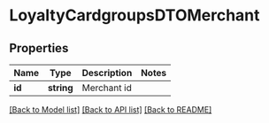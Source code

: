 # LoyaltyCardgroupsDTOMerchant

## Properties
Name | Type | Description | Notes
------------ | ------------- | ------------- | -------------
**id** | **string** | Merchant id | 

[[Back to Model list]](../README.md#documentation-for-models) [[Back to API list]](../README.md#documentation-for-api-endpoints) [[Back to README]](../README.md)


